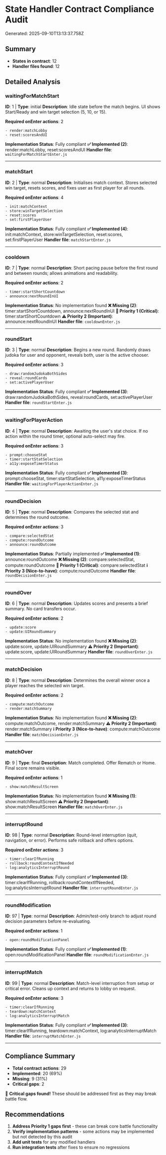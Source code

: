 # State Handler Contract Compliance Audit

Generated: 2025-09-10T13:13:37.758Z

## Summary

- **States in contract**: 12
- **Handler files found**: 12

## Detailed Analysis

### waitingForMatchStart

**ID**: 1 | **Type**: initial
**Description**: Idle state before the match begins. UI shows Start/Ready and win target selection (5, 10, or 15).

**Required onEnter actions**: 2

```
- render:matchLobby
- reset:scoresAndUI
```

**Implementation Status**: Fully compliant
**✅ Implemented (2)**: render:matchLobby, reset:scoresAndUI
**Handler file**: `waitingForMatchStartEnter.js`

---

### matchStart

**ID**: 2 | **Type**: normal
**Description**: Initialises match context. Stores selected win target, resets scores, and fixes user as first player for all rounds.

**Required onEnter actions**: 4

```
- init:matchContext
- store:winTargetSelection
- reset:scores
- set:firstPlayerUser
```

**Implementation Status**: Fully compliant
**✅ Implemented (4)**: init:matchContext, store:winTargetSelection, reset:scores, set:firstPlayerUser
**Handler file**: `matchStartEnter.js`

---

### cooldown

**ID**: 7 | **Type**: normal
**Description**: Short pacing pause before the first round and between rounds; allows animations and readability.

**Required onEnter actions**: 2

```
- timer:startShortCountdown
- announce:nextRoundInUI
```

**Implementation Status**: No implementation found
**❌ Missing (2)**: timer:startShortCountdown, announce:nextRoundInUI
**🚨 Priority 1 (Critical)**: timer:startShortCountdown
**⚠️ Priority 2 (Important)**: announce:nextRoundInUI
**Handler file**: `cooldownEnter.js`

---

### roundStart

**ID**: 3 | **Type**: normal
**Description**: Begins a new round. Randomly draws judoka for user and opponent, reveals both, user is the active chooser.

**Required onEnter actions**: 3

```
- draw:randomJudokaBothSides
- reveal:roundCards
- set:activePlayerUser
```

**Implementation Status**: Fully compliant
**✅ Implemented (3)**: draw:randomJudokaBothSides, reveal:roundCards, set:activePlayerUser
**Handler file**: `roundStartEnter.js`

---

### waitingForPlayerAction

**ID**: 4 | **Type**: normal
**Description**: Awaiting the user's stat choice. If no action within the round timer, optional auto-select may fire.

**Required onEnter actions**: 3

```
- prompt:chooseStat
- timer:startStatSelection
- a11y:exposeTimerStatus
```

**Implementation Status**: Fully compliant
**✅ Implemented (3)**: prompt:chooseStat, timer:startStatSelection, a11y:exposeTimerStatus
**Handler file**: `waitingForPlayerActionEnter.js`

---

### roundDecision

**ID**: 5 | **Type**: normal
**Description**: Compares the selected stat and determines the round outcome.

**Required onEnter actions**: 3

```
- compare:selectedStat
- compute:roundOutcome
- announce:roundOutcome
```

**Implementation Status**: Partially implemented
**✅ Implemented (1)**: announce:roundOutcome
**❌ Missing (2)**: compare:selectedStat, compute:roundOutcome
**🚨 Priority 1 (Critical)**: compare:selectedStat
**ℹ️ Priority 3 (Nice-to-have)**: compute:roundOutcome
**Handler file**: `roundDecisionEnter.js`

---

### roundOver

**ID**: 6 | **Type**: normal
**Description**: Updates scores and presents a brief summary. No card transfers occur.

**Required onEnter actions**: 2

```
- update:score
- update:UIRoundSummary
```

**Implementation Status**: No implementation found
**❌ Missing (2)**: update:score, update:UIRoundSummary
**⚠️ Priority 2 (Important)**: update:score, update:UIRoundSummary
**Handler file**: `roundOverEnter.js`

---

### matchDecision

**ID**: 8 | **Type**: normal
**Description**: Determines the overall winner once a player reaches the selected win target.

**Required onEnter actions**: 2

```
- compute:matchOutcome
- render:matchSummary
```

**Implementation Status**: No implementation found
**❌ Missing (2)**: compute:matchOutcome, render:matchSummary
**⚠️ Priority 2 (Important)**: render:matchSummary
**ℹ️ Priority 3 (Nice-to-have)**: compute:matchOutcome
**Handler file**: `matchDecisionEnter.js`

---

### matchOver

**ID**: 9 | **Type**: final
**Description**: Match completed. Offer Rematch or Home. Final score remains visible.

**Required onEnter actions**: 1

```
- show:matchResultScreen
```

**Implementation Status**: No implementation found
**❌ Missing (1)**: show:matchResultScreen
**⚠️ Priority 2 (Important)**: show:matchResultScreen
**Handler file**: `matchOverEnter.js`

---

### interruptRound

**ID**: 98 | **Type**: normal
**Description**: Round-level interruption (quit, navigation, or error). Performs safe rollback and offers options.

**Required onEnter actions**: 3

```
- timer:clearIfRunning
- rollback:roundContextIfNeeded
- log:analyticsInterruptRound
```

**Implementation Status**: Fully compliant
**✅ Implemented (3)**: timer:clearIfRunning, rollback:roundContextIfNeeded, log:analyticsInterruptRound
**Handler file**: `interruptRoundEnter.js`

---

### roundModification

**ID**: 97 | **Type**: normal
**Description**: Admin/test-only branch to adjust round decision parameters before re-evaluating.

**Required onEnter actions**: 1

```
- open:roundModificationPanel
```

**Implementation Status**: Fully compliant
**✅ Implemented (1)**: open:roundModificationPanel
**Handler file**: `roundModificationEnter.js`

---

### interruptMatch

**ID**: 99 | **Type**: normal
**Description**: Match-level interruption from setup or critical error. Cleans up context and returns to lobby on request.

**Required onEnter actions**: 3

```
- timer:clearIfRunning
- teardown:matchContext
- log:analyticsInterruptMatch
```

**Implementation Status**: Fully compliant
**✅ Implemented (3)**: timer:clearIfRunning, teardown:matchContext, log:analyticsInterruptMatch
**Handler file**: `interruptMatchEnter.js`

---

## Compliance Summary

- **Total contract actions**: 29
- **Implemented**: 20 (69%)
- **Missing**: 9 (31%)
- **Critical gaps**: 2

🚨 **Critical gaps found!** These should be addressed first as they may break battle flow.

## Recommendations

1. **Address Priority 1 gaps first** - these can break core battle functionality
2. **Verify implementation patterns** - some actions may be implemented but not detected by this audit
3. **Add unit tests** for any modified handlers
4. **Run integration tests** after fixes to ensure no regressions
